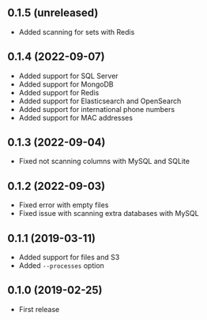 ## 0.1.5 (unreleased)

- Added scanning for sets with Redis

## 0.1.4 (2022-09-07)

- Added support for SQL Server
- Added support for MongoDB
- Added support for Redis
- Added support for Elasticsearch and OpenSearch
- Added support for international phone numbers
- Added support for MAC addresses

## 0.1.3 (2022-09-04)

- Fixed not scanning columns with MySQL and SQLite

## 0.1.2 (2022-09-03)

- Fixed error with empty files
- Fixed issue with scanning extra databases with MySQL

## 0.1.1 (2019-03-11)

- Added support for files and S3
- Added `--processes` option

## 0.1.0 (2019-02-25)

- First release
